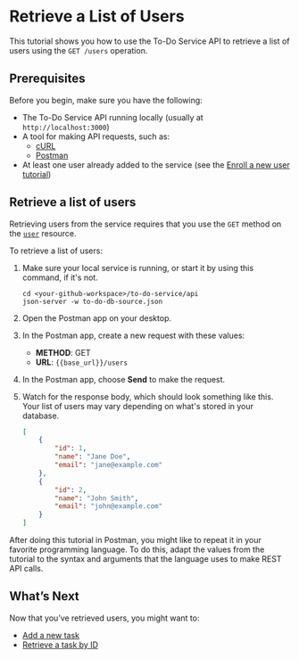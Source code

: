 # Retrieve a List of Users

This tutorial shows you how to use the To-Do Service API to retrieve a list of users using the `GET /users` operation.

## Prerequisites

Before you begin, make sure you have the following:

- The To-Do Service API running locally (usually at `http://localhost:3000`)
- A tool for making API requests, such as:
  - [cURL](https://curl.se/)
  - [Postman](https://www.postman.com/)
- At least one user already added to the service (see the [Enroll a new user tutorial](./enroll-a-new-user.md))

## Retrieve a list of users

Retrieving users from the service requires that you use the `GET` method on the [`user`](../api/user.md) resource.

To retrieve a list of users:

1. Make sure your local service is running, or start it by using this command, if it's not.

    ```shell
    cd <your-github-workspace>/to-do-service/api
    json-server -w to-do-db-source.json
    ```

1. Open the Postman app on your desktop.
1. In the Postman app, create a new request with these values:
    * **METHOD**: GET
    * **URL**: `{{base_url}}/users`

1. In the Postman app, choose **Send** to make the request.
1. Watch for the response body, which should look something like this. Your list of users may vary depending on what's stored in your database.

    ```json
    [
        {
            "id": 1,
            "name": "Jane Doe",
            "email": "jane@example.com"
        },
        {
            "id": 2,
            "name": "John Smith",
            "email": "john@example.com"
        }
    ]
    ```

After doing this tutorial in Postman, you might like to repeat it in your favorite programming language. To do this, adapt the values from the tutorial to the syntax and arguments that the language uses to make REST API calls.

## What’s Next

Now that you’ve retrieved users, you might want to:

- [Add a new task](./add-a-new-task.md)
- [Retrieve a task by ID](./get-task.md)